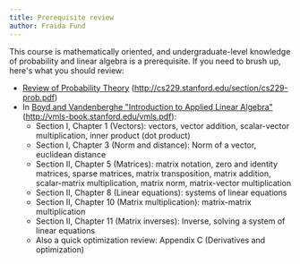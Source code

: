 ```yaml
---
title: Prerequisite review
author: Fraida Fund
---
```



This course is mathematically oriented, and undergraduate-level knowledge of probability and linear algebra is a prerequisite. If you need to brush up, here's what you should review:


* [Review of Probability Theory](http://cs229.stanford.edu/section/cs229-prob.pdf) (http://cs229.stanford.edu/section/cs229-prob.pdf)
* In [Boyd and Vandenberghe "Introduction to Applied Linear Algebra"](http://vmls-book.stanford.edu/vmls.pdf) (http://vmls-book.stanford.edu/vmls.pdf):
  * Section I, Chapter 1 (Vectors): vectors, vector addition, scalar-vector multiplication, inner product (dot product)
  * Section I, Chapter 3 (Norm and distance):  Norm of a vector, euclidean distance 
  * Section II, Chapter 5 (Matrices): matrix notation, zero and identity matrices, sparse matrices, matrix transposition, matrix addition, scalar-matrix multiplication, matrix norm, matrix-vector multiplication
  * Section II, Chapter 8 (Linear equations): systems of linear equations
  * Section II, Chapter 10 (Matrix multiplication): matrix-matrix multiplication
  * Section II, Chapter 11 (Matrix inverses): Inverse, solving a system of linear equations
  * Also a quick optimization review: Appendix C (Derivatives and optimization)

